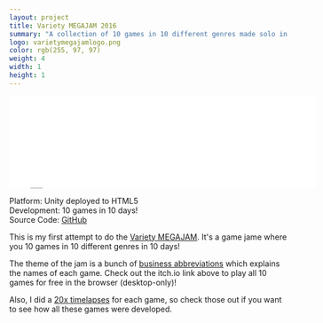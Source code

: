 ```yaml
---
layout: project
title: Variety MEGAJAM 2016
summary: "A collection of 10 games in 10 different genres made solo in 10 days, for the <a href='https://itch.io/jam/variety-megajam-3'>Variety MEGAJAM</a>."
logo: varietymegajamlogo.png
color: rgb(255, 97, 97)
weight: 4
width: 1
height: 1
---
```


<iframe src="//itch.io/embed/49509?linkback=true" 
  width="552" height="167" frameborder="0"></iframe>
  
Platform: Unity deployed to HTML5  
Development: 10 games in 10 days!  
Source Code: [GitHub](https://github.com/foolmoron/Variety-MEGAJAM-2016)  

This is my first attempt to do the [Variety MEGAJAM](https://itch.io/jam/variety-megajam-3). It's a game jame where you 10 games in 10 different genres in 10 days!  

The theme of the jam is a bunch of [business abbreviations](https://en.wikipedia.org/wiki/List_of_business_and_finance_abbreviations) which explains the names of each game. Check out the itch.io link above to play all 10 games for free in the browser (desktop-only)!  

Also, I did a [20x timelapses](/words/timelapses) for each game, so check those out if you want to see how all these games were developed.